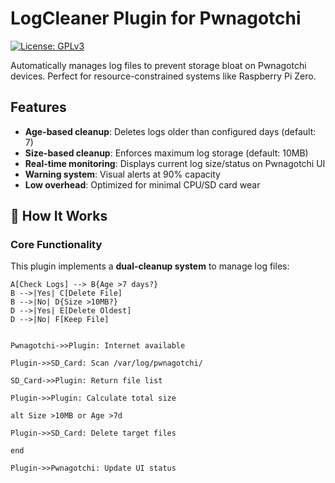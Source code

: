 # LogCleaner Plugin for Pwnagotchi

[![License: GPLv3](https://img.shields.io/badge/License-GPLv3-blue.svg)](https://www.gnu.org/licenses/gpl-3.0)  

Automatically manages log files to prevent storage bloat on Pwnagotchi devices. Perfect for resource-constrained systems like Raspberry Pi Zero.

## Features

- **Age-based cleanup**: Deletes logs older than configured days (default: 7)
- **Size-based cleanup**: Enforces maximum log storage (default: 10MB)
- **Real-time monitoring**: Displays current log size/status on Pwnagotchi UI
- **Warning system**: Visual alerts at 90% capacity
- **Low overhead**: Optimized for minimal CPU/SD card wear

## 🔧 How It Works

### Core Functionality
This plugin implements a **dual-cleanup system** to manage log files:

    A[Check Logs] --> B{Age >7 days?}
    B -->|Yes| C[Delete File]
    B -->|No| D{Size >10MB?}
    D -->|Yes| E[Delete Oldest]
    D -->|No| F[Keep File]

    
    Pwnagotchi->>Plugin: Internet available
    
    Plugin->>SD_Card: Scan /var/log/pwnagotchi/
    
    SD_Card->>Plugin: Return file list
    
    Plugin->>Plugin: Calculate total size
    
    alt Size >10MB or Age >7d
    
    Plugin->>SD_Card: Delete target files
    
    end
    
    Plugin->>Pwnagotchi: Update UI status
